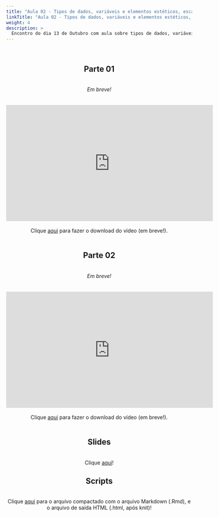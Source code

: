 ```yaml
---
title: "Aula 02 - Tipos de dados, variáveis e elementos estéticos, escalas, sistemas de coordenadas e eixos, uso de cores"
linkTitle: "Aula 02 - Tipos de dados, variáveis e elementos estéticos, escalas, sistemas de coordenadas e eixos, uso de cores"
weight: 4
description: >
  Encontro do dia 13 de Outubro com aula sobre tipos de dados, variáveis e elementos estéticos, escalas, sistemas de coordenadas e eixos, uso de cores como ferramentas para visualização e representação de dados: distinção de categorias, representação de variáveis e/ou elementos de realce
---
```


<br>
<div align="center">
<h2>Parte 01</h2>
<br>
<i>Em breve!</i>
<br><br><br>
<iframe width="560" height="315" src="https://www.youtube.com/embed/" frameborder="0" allow="accelerometer; autoplay; clipboard-write; encrypted-media; gyroscope; picture-in-picture" allowfullscreen></iframe>
<br><br>
Clique <a href="https://photos.app.goo.gl/">aqui</a> para fazer o download do vídeo (em breve!).
<br><br>

<h2>Parte 02</h2>
<br>
<i>Em breve!</i>
<br><br><br>
<iframe width="560" height="315" src="https://www.youtube.com/embed/" frameborder="0" allow="accelerometer; autoplay; clipboard-write; encrypted-media; gyroscope; picture-in-picture" allowfullscreen></iframe>
<br><br>
Clique <a href="https://photos.app.goo.gl/">aqui</a> para fazer o download do vídeo (em breve!).
<br><br>

<h2>Slides</h2>
<br>
Clique <a href="https://github.com/desirrepetters/GENE7010-dataviz/raw/master/userguide/content/pt-br/2022/sincronas/pdf/aula_02.pdf">aqui</a>!

<h2>Scripts</h2>
<br>
Clique <a href="https://github.com/desirrepetters/GENE7010-dataviz/raw/master/userguide/content/pt-br/2022/sincronas/scripts/aula_02.zip">aqui</a> para o arquivo compactado com o arquivo Markdown (.Rmd), e o arquivo de saída HTML (.html, após knit)!
</div>


